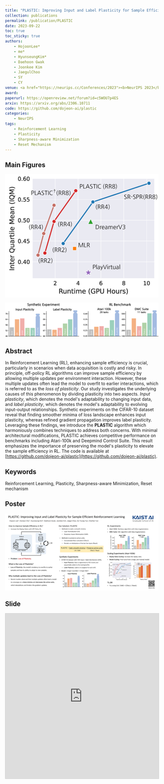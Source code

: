```yaml
---
title: "PLASTIC: Improving Input and Label Plasticity for Sample Efficient Reinforcement Learning"
collection: publications
permalink: /publication/PLASTIC
date: 2023-09-22
toc: true
toc_sticky: true
authors:
    - HojoonLee*
    - me*
    - HyunseungKim*
    - Daehoon Gwak
    - Joonkee Kim
    - JaegulChoo
    - SY
    - CY
venue: <a href="https://neurips.cc/Conferences/2023"><b>NeurIPS 2023</b></a>
award: 
paperurl: https://openreview.net/forum?id=c5WOU7p4ES
arxiv: https://arxiv.org/abs/2306.10711
code: https://github.com/dojeon-ai/plastic
categories: 
    - NeurIPS
tags:
    - Reinforcement Learning
    - Plasticity
    - Sharpness-aware Minimization
    - Reset Mechanism
---
```


## Main Figures

![plastic_benchmark](../assets/img/plastic/SOTA_IQM.png)
  
![plastic_sota](../assets/img/plastic/intro_figure.png)

## Abstract

In Reinforcement Learning (RL), enhancing sample efficiency is crucial, particularly in scenarios when data acquisition is costly and risky.
In principle, off-policy RL algorithms can improve sample efficiency by allowing multiple updates per environment interaction.
However, these multiple updates often lead the model to overfit to earlier interactions, which is referred to as the *loss of plasticity*.
Our study investigates the underlying causes of this phenomenon by dividing plasticity into two aspects. *Input plasticity*, which denotes the model's adaptability to changing input data, and *label plasticity*, which denotes the model's adaptability to evolving input-output relationships.
Synthetic experiments on the CIFAR-10 dataset reveal that finding smoother minima of loss landscape enhances input plasticity, whereas refined gradient propagation improves label plasticity.
Leveraging these findings, we introduce the **PLASTIC** algorithm which harmoniously combines techniques to address both concerns.
With minimal architectural modifications, PLASTIC achieves competitive performance on benchmarks including Atari-100k and Deepmind Control Suite.
This result emphasizes the importance of preserving the model's plasticity to elevate the sample efficiency in RL.
The code is available at [https://github.com/dojeon-ai/plastic](https://github.com/dojeon-ai/plastic).

## Keywords

Reinforcement Learning, Plasticity, Sharpness-aware Minimization, Reset mechanism

## Poster

![PLASTIC_poster](../assets/img/plastic/plastic_poster.png)

## Slide

<iframe src="https://www.slideshare.net/slideshow/embed_code/key/ee0qzvaq7Y7jeU" width="960" height="540" frameborder="0" marginwidth="0" marginheight="0" scrolling="no" style="border:1px solid #CCC; border-width:1px; margin-bottom:5px; max-width: 100%;" allowfullscreen> </iframe> <div style="margin-bottom:5px"> </div>
